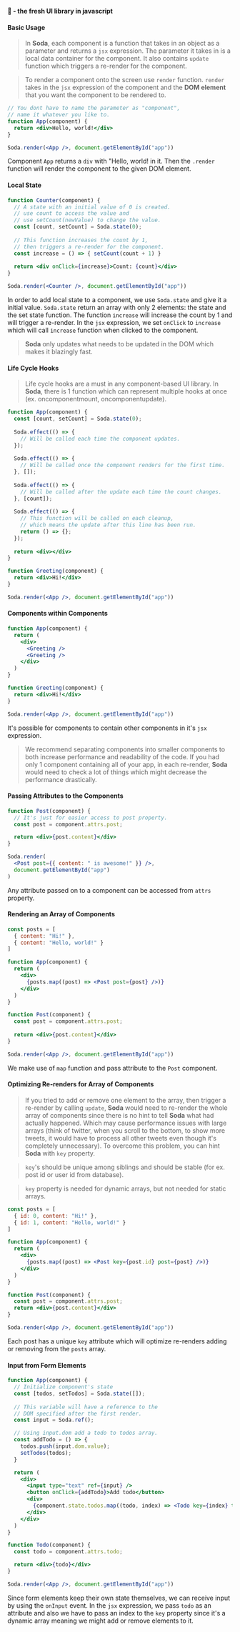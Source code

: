 **🥤  - the fresh UI library in javascript**



#### Basic Usage

> In **Soda**, each component is a function that takes in an object as a parameter and returns a `jsx` expression. The parameter it takes in is a local data container for the component. It also contains `update` function which triggers a re-render for the component.

> To render a component onto the screen use `render` function.  `render` takes in the `jsx` expression of the component and the **DOM element** that you want the component to be rendered to.

```jsx
// You dont have to name the parameter as "component",
// name it whatever you like to.
function App(component) {
  return <div>Hello, world!</div>
}

Soda.render(<App />, document.getElementById("app"))
```

Component `App` returns a `div` with "Hello, world! in it. Then the `.render` function will render the component to the given DOM element.



#### Local State

```jsx
function Counter(component) {
  // A state with an initial value of 0 is created.
  // use count to access the value and
  // use setCount(newValue) to change the value.
  const [count, setCount] = Soda.state(0);
  
  // This function increases the count by 1, 
  // then triggers a re-render for the component.
  const increase = () => { setCount(count + 1) }
  
  return <div onClick={increase}>Count: {count}</div>
}

Soda.render(<Counter />, document.getElementById("app"))
```

In order to add local state to a component, we use `Soda.state` and give it a initial value. `Soda.state` return an array with only 2 elements: the state and the set state function. The function `increase`  will increase the count by 1 and will trigger a re-render. In the `jsx` expression, we set `onClick` to `increase` which will call `increase` function when clicked to the component.

> **Soda** only updates what needs to be updated in the DOM which makes it blazingly fast.



#### Life Cycle Hooks

> Life cycle hooks are a must in any component-based UI library. In **Soda**, there is 1 function which can represent multiple hooks at once (ex. oncomponentmount, oncomponentupdate).

```jsx
function App(component) {
  const [count, setCount] = Soda.state(0);
    
  Soda.effect(() => {
    // Will be called each time the component updates.
  });
    
  Soda.effect(() => {
    // Will be called once the component renders for the first time.
  }, []); 
    
  Soda.effect(() => {
    // Will be called after the update each time the count changes.
  }, [count]);
        
  Soda.effect(() => {
    // This function will be called on each cleanup,
    // which means the update after this line has been run.
    return () => {};
  });
    
  return <div></div>
}

function Greeting(component) {
  return <div>Hi!</div>
}

Soda.render(<App />, document.getElementById("app"))
```



#### Components within Components

```jsx
function App(component) {
  return (
    <div>
      <Greeting />
      <Greeting />
    </div>
  )
}

function Greeting(component) {
  return <div>Hi!</div>
}

Soda.render(<App />, document.getElementById("app"))
```

It's possible for components to contain other components in it's `jsx` expression. 

> We recommend separating components into smaller components to both increase performance and readability of the code. If you had only 1 component containing all of your app, in each re-render, **Soda** would need to check a lot of things which might decrease the performance drastically.



#### Passing Attributes to the Components

```jsx
function Post(component) {
  // It's just for easier access to post property.
  const post = component.attrs.post;

  return <div>{post.content}</div>
}

Soda.render(
  <Post post={{ content: " is awesome!" }} />, 
  document.getElementById("app")
)
```

Any attribute passed on to a component can be accessed from `attrs` property.



#### Rendering an Array of Components

```jsx
const posts = [
  { content: "Hi!" },
  { content: "Hello, world!" }
]

function App(component) {
  return (
    <div>
      {posts.map((post) => <Post post={post} />)}
    </div>
  )
}

function Post(component) {
  const post = component.attrs.post;
    
  return <div>{post.content}</div>
}

Soda.render(<App />, document.getElementById("app"))
```

We make use of `map` function and pass attribute to the `Post` component.



#### Optimizing Re-renders for Array of Components

> If you tried to add or remove one element to the array, then trigger a re-render by calling `update`, **Soda** would need to re-render the whole array of components since there is no hint to tell **Soda** what had actually happened. Which may cause performance issues with large arrays (think of twitter, when you scroll to the bottom, to show more tweets, it would have to process all other tweets even though it's completely unnecessary). To overcome this problem, you can hint **Soda** with `key` property.

> `key`'s should be unique among siblings and should be stable (for ex. post id or user id from database).

> `key` property is needed for dynamic arrays, but not needed for static arrays.

```jsx
const posts = [
  { id: 0, content: "Hi!" },
  { id: 1, content: "Hello, world!" }
]

function App(component) {
  return (
    <div>
      {posts.map((post) => <Post key={post.id} post={post} />)}
    </div>
  )
}

function Post(component) {
  const post = component.attrs.post;
  return <div>{post.content}</div>
}

Soda.render(<App />, document.getElementById("app"))
```

Each post has a unique `key` attribute which will optimize re-renders adding or removing from the `posts` array.



#### Input from Form Elements

```jsx
function App(component) {
  // Initialize component's state
  const [todos, setTodos] = Soda.state([]);
  
  // This variable will have a reference to the
  // DOM specified after the first render.
  const input = Soda.ref();

  // Using input.dom add a todo to todos array.
  const addTodo = () => {
    todos.push(input.dom.value);
    setTodos(todos);
  }

  return (
    <div>
      <input type="text" ref={input} />
      <button onClick={addTodo}>Add todo</button>
      <div>
        {component.state.todos.map((todo, index) => <Todo key={index} todo={todo} />)}
      </div>
    </div>
  )
}

function Todo(component) {
  const todo = component.attrs.todo;

  return <div>{todo}</div>
}

Soda.render(<App />, document.getElementById("app"))
```

Since form elements keep their own state themselves, we can receive input by using the `onInput` event. In the `jsx` expression, we pass `todo` as an attribute and also we have to pass an index to the `key` property since it's a dynamic array meaning we might add or remove elements to it.